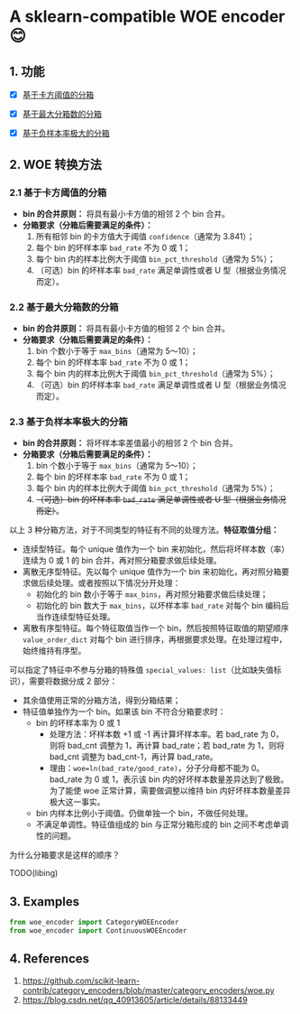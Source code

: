 # A sklearn-compatible WOE encoder :blush:

## 1. 功能

-   [x] [基于卡方阈值的分箱](#21-基于卡方阈值的分箱)

-   [x] [基于最大分箱数的分箱](#22-基于最大分箱数的分箱)

-   [x] [基于负样本率极大的分箱](#23-基于负样本率极大的分箱)


## 2. WOE 转换方法

### 2.1 基于卡方阈值的分箱

-   **bin 的合并原则：** 将具有最小卡方值的相邻 2 个 bin 合并。
-   **分箱要求（分箱后需要满足的条件）：**
    1.  所有相邻 bin 的卡方值大于阈值 `confidence`（通常为 3.841）；
    2.  每个 bin 的坏样本率 `bad_rate` 不为 0 或 1；
    3.  每个 bin 内的样本比例大于阈值 `bin_pct_threshold`（通常为 5%）；
    4.  （可选）bin 的坏样本率 `bad_rate` 满足单调性或者 U 型（根据业务情况而定）。

### 2.2 基于最大分箱数的分箱

-   **bin 的合并原则：** 将具有最小卡方值的相邻 2 个 bin 合并。
-   **分箱要求（分箱后需要满足的条件）：**
    1.  bin 个数小于等于 `max_bins`（通常为 5～10）；
    2.  每个 bin 的坏样本率 `bad_rate` 不为 0 或 1；
    3.  每个 bin 内的样本比例大于阈值 `bin_pct_threshold`（通常为 5%）；
    4.  （可选）bin 的坏样本率 `bad_rate` 满足单调性或者 U 型（根据业务情况而定）。

### 2.3 基于负样本率极大的分箱

-   **bin 的合并原则：** 将坏样本率差值最小的相邻 2 个 bin 合并。
-   **分箱要求（分箱后需要满足的条件）：**
    1.  bin 个数小于等于 `max_bins`（通常为 5～10）；
    2.  每个 bin 的坏样本率 `bad_rate` 不为 0 或 1；
    3.  每个 bin 内的样本比例大于阈值 `bin_pct_threshold`（通常为 5%）；
    4.  ~~（可选）bin 的坏样本率 `bad_rate` 满足单调性或者 U 型（根据业务情况而定）~~。



以上 3 种分箱方法，对于不同类型的特征有不同的处理方法。**特征取值分组：**

-   连续型特征。每个 unique 值作为一个 bin 来初始化，然后将坏样本数（率）连续为 0 或 1 的 bin 合并，再对照分箱要求做后续处理。
-   离散无序型特征。先以每个 unique 值作为一个 bin 来初始化，再对照分箱要求做后续处理。或者按照以下情况分开处理：
    -   初始化的 bin 数小于等于 `max_bins`，再对照分箱要求做后续处理；
    -   初始化的 bin 数大于 `max_bins`，以坏样本率 `bad_rate` 对每个 bin  编码后当作连续型特征处理。
-   离散有序型特征。每个特征取值当作一个 bin，然后按照特征取值的期望顺序 `value_order_dict` 对每个 bin 进行排序，再根据要求处理。在处理过程中，始终维持有序型。



可以指定了特征中不参与分箱的特殊值 `special_values: list`（比如缺失值标识），需要将数据分成 2 部分：

-   其余值使用正常的分箱方法，得到分箱结果；
-   特征值单独作为一个 bin。如果该 bin 不符合分箱要求时：
    -   bin 的坏样本率为 0 或 1
        -   处理方法：坏样本数 +1 或 -1 再计算坏样本率。若 bad_rate 为 0， 则将 bad_cnt 调整为 1，再计算 bad_rate；若 bad_rate 为 1，则将 bad_cnt 调整为 bad_cnt-1，再计算 bad_rate。
        -   理由：`woe=ln(bad_rate/good_rate)`，分子分母都不能为 0。bad_rate 为 0 或 1，表示该 bin 内的好坏样本数量差异达到了极致。为了能使 woe 正常计算，需要做调整以维持 bin 内好坏样本数量差异极大这一事实。
    -   bin 内样本比例小于阈值。仍做单独一个 bin，不做任何处理。
    -   不满足单调性。特征值组成的 bin 与正常分箱形成的 bin 之间不考虑单调性的问题。



为什么分箱要求是这样的顺序？

TODO(libing)


## 3. Examples

```python
from woe_encoder import CategoryWOEEncoder
from woe_encoder import ContinuousWOEEncoder
```

## 4. References

1. https://github.com/scikit-learn-contrib/category_encoders/blob/master/category_encoders/woe.py
2. https://blog.csdn.net/qq_40913605/article/details/88133449


